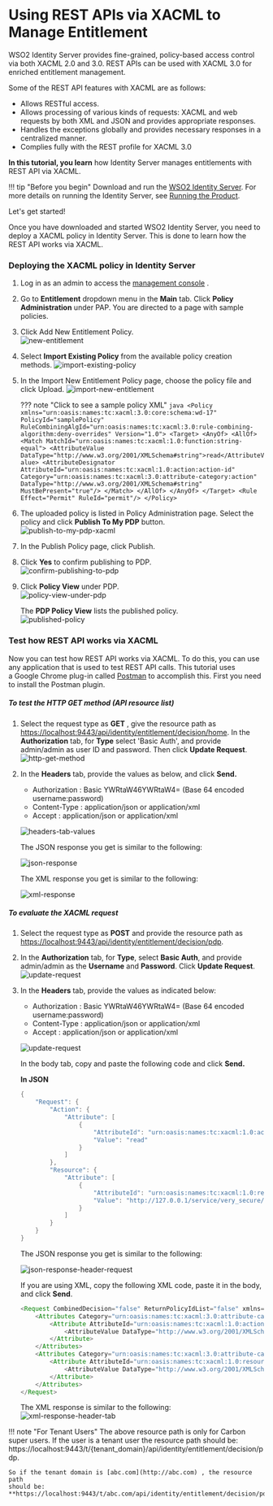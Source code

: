 # Using REST APIs via XACML to Manage Entitlement

WSO2 Identity Server provides fine-grained, policy-based access control
via both XACML 2.0 and 3.0. REST APIs can be used with XACML 3.0 for
enriched entitlement management.

Some of the REST API features with XACML are as follows:

-   Allows RESTful access.
-   Allows processing of various kinds of requests: XACML and web
    requests by both XML and JSON and provides appropriate responses.
-   Handles the exceptions globally and provides necessary responses in
    a centralized manner.
-   Complies fully with the REST profile for XACML 3.0  
      

**In this tutorial, you learn** how Identity Server manages entitlements
with REST API via XACML.

!!! tip "Before you begin"
    Download and run the [WSO2 Identity
    Server](https://wso2.com/identity-and-access-management). For more
    details on running the Identity Server, see [Running the
    Product](../../setup/running-the-product).
    

Let's get started!

Once you have downloaded and started WSO2 Identity Server, you need to
deploy a XACML policy in Identity Server. This is done to learn how the
REST API works via XACML.

### Deploying the XACML policy in Identity Server

1.  Log in as an admin to access the [management
    console](../../setup/getting-started-with-the-management-console)
.
2.  Go to **Entitlement** dropdown menu in the **Main** tab. Click
    **Policy Administration** under PAP. You are directed to a page
    with sample policies.
3.  Click Add New Entitlement Policy.  
    ![new-entitlement](../assets/img/tutorials/new-entitlement.png)
    
4.  Select **Import Existing Policy** from the available policy creation
    methods.
    ![import-existing-policy](../assets/img/tutorials/import-existing-policy.png) 
   
5.  In the Import New Entitlement Policy page, choose the policy file
    and click Upload.
    ![import-new-entitlement](../assets/img/tutorials/import-new-entitlement.png)
    
    ??? note "Click to see a sample policy XML"	
		``` java
        <Policy xmlns="urn:oasis:names:tc:xacml:3.0:core:schema:wd-17" PolicyId="samplePolicy" RuleCombiningAlgId="urn:oasis:names:tc:xacml:3.0:rule-combining-algorithm:deny-overrides" Version="1.0">
            <Target>
                <AnyOf>
                    <AllOf>
                        <Match MatchId="urn:oasis:names:tc:xacml:1.0:function:string-equal">
                            <AttributeValue DataType="http://www.w3.org/2001/XMLSchema#string">read</AttributeValue>
                            <AttributeDesignator AttributeId="urn:oasis:names:tc:xacml:1.0:action:action-id" Category="urn:oasis:names:tc:xacml:3.0:attribute-category:action" DataType="http://www.w3.org/2001/XMLSchema#string" MustBePresent="true"/>
                        </Match>
                    </AllOf>
                </AnyOf>
            </Target>
            <Rule Effect="Permit" RuleId="permit"/>
        </Policy>
		```

6.  The uploaded policy is listed in Policy Administration page. Select
    the policy and click **Publish To My PDP** button.  
    ![publish-to-my-pdp-xacml](../assets/img/tutorials/publish-to-my-pdp-xacml.png)
    
7.  In the Publish Policy page, click Publish.

8.  Click **Yes** to confirm publishing to PDP.  
    ![confirm-publishing-to-pdp](../assets/img/tutorials/confirm-publishing-to-pdp.png)
    
9.  Click **Policy View** under PDP.  
    ![policy-view-under-pdp](../assets/img/tutorials/policy-view-under-pdp.png)
    
    The **PDP Policy View** lists the published policy.  
    ![published-policy](../assets/img/tutorials/published-policy.png)

### Test how REST API works via XACML

Now you can test how REST API works via XACML. To do this, you can use
any application that is used to test REST API calls. This tutorial uses
a Google Chrome plug-in called
[Postman](https://chrome.google.com/webstore/detail/postman/fhbjgbiflinjbdggehcddcbncdddomop?hl=en)
to accomplish this. First you need to install the Postman plugin.

##### To test the HTTP **GET method (API resource list)**

1.  Select the request type as **GET** , give the resource path as
    <https://localhost:9443/api/identity/entitlement/decision/home>. In
    the **Authorization** tab, for **Type** select 'Basic Auth',
    and provide admin/admin as user ID and password. Then click **Update
    Request**.  
    ![http-get-method](../assets/img/tutorials/http-get-method.png)
    
2.  In the **Headers** tab, provide the values as below, and click
    **Send.**

	-   Authorization : Basic YWRtaW46YWRtaW4= (Base 64 encoded
		username:password)
	-   Content-Type : application/json or application/xml
	-   Accept : application/json or application/xml

	![headers-tab-values](../assets/img/tutorials/headers-tab-values.png)

	The JSON response you get is similar to the following:

	![json-response](../assets/img/tutorials/json-response.png)

	The XML response you get is similar to the following:

	![xml-response](../assets/img/tutorials/xml-response.png)

##### To evaluate the XACML request

1.  Select the request type as **POST** and provide the resource path as
    <https://localhost:9443/api/identity/entitlement/decision/pdp>.
2.  In the **Authorization** tab, for **Type**, select **Basic Auth**,
    and provide admin/admin as the **Username** and **Password**. Click
    **Update Request**.  
    ![update-request](../assets/img/tutorials/update-request.png)
    
3.  In the **Headers** tab, provide the values as indicated below:

    -   Authorization : Basic YWRtaW46YWRtaW4= (Base 64 encoded
        username:password)
    -   Content-Type : application/json or application/xml
    -   Accept : application/json or application/xml
	
	![update-request](../assets/img/tutorials/update-request.png)
      
    In the body tab, copy and paste the following code and click
    **Send.**  

    **In JSON**

    ``` java
    {
        "Request": {
            "Action": {
                "Attribute": [
                    {
                        "AttributeId": "urn:oasis:names:tc:xacml:1.0:action:action-id",
                        "Value": "read"
                    }
                ]
            },
            "Resource": {
                "Attribute": [
                    {
                        "AttributeId": "urn:oasis:names:tc:xacml:1.0:resource:resource-id",
                        "Value": "http://127.0.0.1/service/very_secure/"
                    }
                ]
            }
        }
    }
    ```

    The JSON response you get is similar to the following:

    ![json-response-header-request](../assets/img/tutorials/json-response-header-request.png)  
    
    If you are using XML, copy the following XML code, paste it in the body, and click **Send**.

    ``` java
    <Request CombinedDecision="false" ReturnPolicyIdList="false" xmlns="urn:oasis:names:tc:xacml:3.0:core:schema:wd-17">
        <Attributes Category="urn:oasis:names:tc:xacml:3.0:attribute-category:action">
            <Attribute AttributeId="urn:oasis:names:tc:xacml:1.0:action:action-id" IncludeInResult="false">
                <AttributeValue DataType="http://www.w3.org/2001/XMLSchema#string">read</AttributeValue>
            </Attribute>
        </Attributes>
        <Attributes Category="urn:oasis:names:tc:xacml:3.0:attribute-category:resource">
            <Attribute AttributeId="urn:oasis:names:tc:xacml:1.0:resource:resource-id" IncludeInResult="false">
                <AttributeValue DataType="http://www.w3.org/2001/XMLSchema#string">http://127.0.0.1/service/very_secure/ </AttributeValue>
            </Attribute>
        </Attributes>
    </Request>
    ```

    The XML response is similar to the following:  
    ![xml-response-header-tab](../assets/img/tutorials/xml-response-header-tab.png)

!!! note "For Tenant Users"
    The above resource path is only for Carbon super users. If the user is a
    tenant user the resource path should be:
    https://localhost:9443/t/{tenant\_domain}/api/identity/entitlement/decision/pdp.
    
    So if the tenant domain is [abc.com](http://abc.com) , the resource path
    should be:
    **https://localhost:9443/t/abc.com/api/identity/entitlement/decision/pdp**.
    
